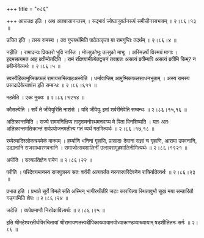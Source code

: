 +++
title = "०८६"

+++
आचचक्ष इति । अथ आश्वासानन्तरम् । सद्भावं ज्येष्ठानुवर्तनरूपं समीचीनस्वभावम्  ॥  २।८६।१३  ॥   

  

उचित इति । तस्य रामस्य । तव गुप्त्यर्थमिति पाठेतत्कृता या रामगुप्तिः तदर्थम्  ॥  २।८६।४  ॥   

  

नहीति । रामादन्यः प्रियतरो भुवि नास्ति । मोत्सुकोभूः उत्सुको माभूः । अस्मिन्नर्थे विस्मयं मागाः । इदमसत्यमत आह ब्रवीम्येतदिति । रामं रक्षिष्यामीत्येतद्वचनं तवाग्रतः असत्यं ब्रवीम्यपि असत्यं ब्रवीमि किम्? न ब्रवीम्येवेत्यर्थः  ॥  २।८६।५  ॥   

  

स्वस्यैहिकामुष्मिकफलं रामायत्तमित्याहअस्येति । धर्मावाप्तिम् आमुष्मिकफलसाधनभूताम् । अस्य रामस्य प्रसादादेवेत्याशंस इति सम्बन्धः  ॥  २।८६।६११  ॥   

  

महतेति । एकः मुख्यः  ॥  २।८६।१२१४  ॥   

  

कौसल्येति । सर्वे ते जीवेयुरिति नाशंसे । यदि जीवेयुः इमां शर्वरीमेवेति सम्बन्धः  ॥  २।८६।१५,१६  ॥   

  

अतिक्रान्तमिति । राज्ये राममनिक्षिप्य तादृशमनोरथमनवाप्य मे पिता विनशिष्यति । यतः अतः अतिक्रान्तमतिक्रान्तं सर्वप्रयोजनमतीत्य गतं व्यर्थं गतमित्यर्थः  ॥  २।८६।१७,१८  ॥   

  

रम्येत्यादिश्लोकत्रयमेकं वाक्यम् । हर्म्याणि धनिनां गृहाणि, प्रासादाः देवानां राज्ञां च गृहाणि, आरामा उपवनानि, उद्यानानि राजसाधारणवनानि । समाजोत्सवशालिनीं उत्सवसमूहशालिनीमित्यर्थः  ॥  २।८६।१९२१  ॥   

  

अपीति । सत्यप्रतिज्ञेन रामेण  ॥  २।८६।२२  ॥   

  

परीति । परिदेवयमानस्य राजपुत्रस्य सतः शर्वरी अत्यवर्तत नरन्तरपरिदेवनेन रात्रिर्यातेत्यर्थः  ॥  २।८६।२३  ॥   

  

प्रभात इति । प्रभाते सूर्ये विमले सति अस्मिन् भागीरथीतीरे जटाः कारयित्वा स्थितावुभौ सुखं मया सन्तारितौ गङ्गामिति शेषः  ॥  २।८६।२४  ॥   

  

जटेति । व्यपेक्षमाणौ निरपेक्षावित्यर्थः  ॥  २।८६।२५  ॥   

  

इति श्रीमहेश्वरतीर्थविरचितायां श्रीरामायणतत्त्वदीपिकाख्यायामयोध्याकाण्डव्याख्यायाम् षडशीतितमः सर्गः  ॥  २।८६  ॥   

  

  

